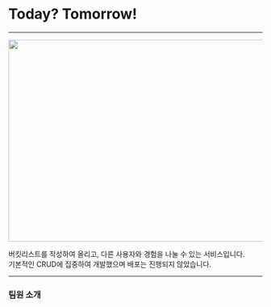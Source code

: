 # Today? Tomorrow!

---

<img src="C:\Users\wldk9\IdeaProjects\project\Today-Tomorrow-README\.idea\img\mainIMG.png" width="700" height="400" />

<br />

버킷리스트를 작성하여 올리고, 다른 사용자와 경험을 나눌 수 있는 서비스입니다.  
기본적인 CRUD에 집중하여 개발했으며 배포는 진행되지 않았습니다.

---

### 팀원 소개
